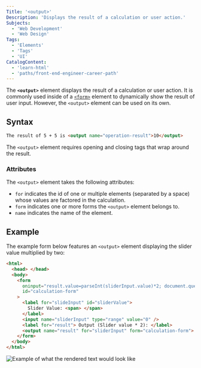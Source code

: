 ```yaml
---
Title: '<output>'
Description: 'Displays the result of a calculation or user action.'
Subjects:
  - 'Web Development'
  - 'Web Design'
Tags:
  - 'Elements'
  - 'Tags'
  - 'UI'
CatalogContent:
  - 'learn-html'
  - 'paths/front-end-engineer-career-path'
---
```


The **`<output>`** element displays the result of a calculation or user action. It is commonly used inside of a [`<form>`](https://www.codecademy.com/resources/docs/html/elements/form) element to dynamically show the result of user input. However, the `<output>` element can be used on its own.

## Syntax

```html
The result of 5 + 5 is <output name="operation-result">10</output>
```

The `<output>` element requires opening and closing tags that wrap around the result.

### Attributes

The `<output>` element takes the following attributes:

- `for` indicates the id of one or multiple elements (separated by a space) whose values are factored in the calculation.
- `form` indicates one or more forms the `<output>` element belongs to.
- `name` indicates the name of the element.

## Example

The example form below features an `<output>` element displaying the slider value multiplied by two:

```html
<html>
  <head> </head>
  <body>
    <form
      oninput="result.value=parseInt(sliderInput.value)*2; document.querySelector('span').innerText=sliderInput.value"
      id="calculation-form"
    >
      <label for="slideInput" id="sliderValue">
        Slider Value: <span> </span>
      </label>
      <input name="sliderInput" type="range" value="0" />
      <label for="result"> Output (Slider value * 2): </label>
      <output name="result" for="sliderInput" form="calculation-form"> </output>
    </form>
  </body>
</html>
```

![Example of what the rendered text would look like](https://raw.githubusercontent.com/Codecademy/docs/main/media/output-tag.gif)
